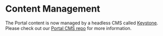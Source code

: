 # Content Management

The Portal content is now managed by a headless CMS called [Keystone](https://keystonejs.com/). Please check out our [Portal CMS repo](https://github.com/USSF-ORBIT/ussf-portal-cms) for more information.
